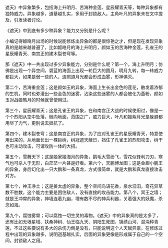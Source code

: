 遮天》中异象繁多，包括海上升明月、苦海种金莲、星辰耀青天等，每种异象都有独特威力。异象越多，道基越扎实，多用于封锁敌人。主角叶凡的异象未在文中提及，引发读者讨论。

《遮天》中到底有多少种异象？能力又分别是什么呢？

小编记得姬皓月出场的时候说能修炼出异象的都是很惊艳之才，但是现在发现异象真的是越来越普遍了，比如姬皓月的海上升明月，颜如玉的苦海种金莲，孔雀王的星辰耀青天、南宫正的建木裂苍穹等。

那《遮天》中一共出现过多少异象能力，分别是什么呢？第一个，海上升明月；仿佛是出现一个异空间，碧蓝的海面上出现一轮巨大的圆月，明月九转，每一转威力都巨大，如果是弱一些的人，连照道月光都会形成血雾，形神俱灭。

第二个，苦海重金莲；这是颜如玉的异象，海面上生长出金色的莲花，散发着浓郁的生机，同时也弥漫出一些金色的迷雾，沾染这些迷雾的人都会被化为齑粉，颜如玉对战姬皓月的时候就曾使用过。

第三个，星辰耀青天；这是孔雀王的异象，在和南宫正大战的时候使用过，像是一个个烈阳从空中坠落，砸向地面，范围之广，威力巨大，叶凡和姬紫月光是躲避都用尽了力气，更别说去抵抗了。

第四个，建木裂苍穹；这是南宫正的异象，为了应对孔雀王的星辰耀青天，特意使用出来的，从地面长出一棵巨树，树冠遮天蔽日，挡住了孔雀王的烈阳攻击，树干也可主动攻击，可谓攻防一体的大招。

第五个，雪舞天下；这是姬家姬海月的异象，鹅毛大雪纷飞，雪花似锋利刀刃，寒气也可杀人于无形，白茫茫一片甚是好看。第六个，天鹏博龙图；这是金翅小鹏王的异象，身后幻化出一只大鹏和一条真龙，方式很简单，就是大鹏和真龙直接攻击对方。

第七个，神王净土；这是姜太虚的异象，整个空间鸟语花香，泉水汨汨，奇花异草数不胜数，这个能力主要是困住敌人，没有直接的攻击能力。第八个，冥王之墙；就是王冲霄的异象，神墙连着九幽，埋有数不尽的神兵利器，关着强大的妖魔，杀念如海。

第九个，腐蚀雾霄；可以腐蚀一切生灵的毒物。《遮天》中的异象真的是太多了，还有比如无垠星域、扶桑神树、仙王临九天、阴阳生死图、锦绣山河、混沌种青莲，不过这些要说有多大的杀伤力倒是没有，只能说明这个人天赋异禀，在修炼过程中出现的异象越多，说明道基越扎实，后面的异象更像是形成属于自己的一个空间，封锁敌人之用。
